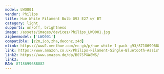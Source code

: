 ```yaml
---
model: LWO001
vendor: Philips
title: Hue White Filament Bulb G93 E27 w/ BT
category: light
supports: on/off, brightness
image: /assets/images/devices/Philips_LWO001.jpg
zigbeemodel: ['LWO001']
compatible: [z2m,iob,zha,deconz,z4d]
mlink: https://www2.meethue.com/en-gb/p/hue-white-1-pack-g93/8718699688882
link: https://www.amazon.co.uk/Philips-Filament-Single-Bluetooth-Assistant/dp/B07SPXW8WS/
link2: https://www.amazon.de/dp/B07SPXW8WS/
link3: 
EAN: 8718699688882
---
```

